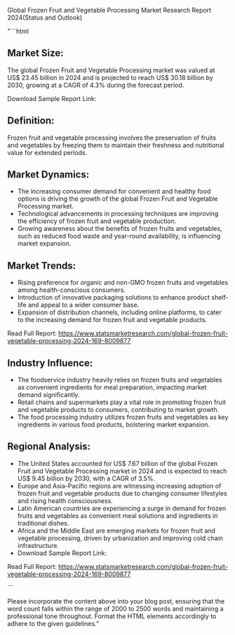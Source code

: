 Global Frozen Fruit and Vegetable Processing Market Research Report 2024(Status and Outlook) 

"```html
<!DOCTYPE html>
<html>
<head>
<title>Global Frozen Fruit and Vegetable Processing Market Research Report 2024(Status and Outlook)</title>
</head>
<body>

<h2>Market Size:</h2>
<p>The global Frozen Fruit and Vegetable Processing market was valued at US$ 23.45 billion in 2024 and is projected to reach US$ 30.18 billion by 2030, growing at a CAGR of 4.3% during the forecast period.</p>
<p>Download Sample Report Link: <a href=''></a></p>

<h2>Definition:</h2>
<p>Frozen fruit and vegetable processing involves the preservation of fruits and vegetables by freezing them to maintain their freshness and nutritional value for extended periods.</p>

<h2>Market Dynamics:</h2>
<ul>
  <li>The increasing consumer demand for convenient and healthy food options is driving the growth of the global Frozen Fruit and Vegetable Processing market.</li>
  <li>Technological advancements in processing techniques are improving the efficiency of frozen fruit and vegetable production.</li>
  <li>Growing awareness about the benefits of frozen fruits and vegetables, such as reduced food waste and year-round availability, is influencing market expansion.</li>
</ul>

<h2>Market Trends:</h2>
<ul>
  <li>Rising preference for organic and non-GMO frozen fruits and vegetables among health-conscious consumers.</li>
  <li>Introduction of innovative packaging solutions to enhance product shelf-life and appeal to a wider consumer base.</li>
  <li>Expansion of distribution channels, including online platforms, to cater to the increasing demand for frozen fruit and vegetable products.</li>
</ul>
<p>Read Full Report: <a href='https://www.statsmarketresearch.com/global-frozen-fruit-vegetable-processing-2024-169-8009877'>https://www.statsmarketresearch.com/global-frozen-fruit-vegetable-processing-2024-169-8009877</a></p>

<h2>Industry Influence:</h2>
<ul>
  <li>The foodservice industry heavily relies on frozen fruits and vegetables as convenient ingredients for meal preparation, impacting market demand significantly.</li>
  <li>Retail chains and supermarkets play a vital role in promoting frozen fruit and vegetable products to consumers, contributing to market growth.</li>
  <li>The food processing industry utilizes frozen fruits and vegetables as key ingredients in various food products, bolstering market expansion.</li>
</ul>

<h2>Regional Analysis:</h2>
<ul>
  <li>The United States accounted for US$ 7.67 billion of the global Frozen Fruit and Vegetable Processing market in 2024 and is expected to reach US$ 9.45 billion by 2030, with a CAGR of 3.5%.</li>
  <li>Europe and Asia-Pacific regions are witnessing increasing adoption of frozen fruit and vegetable products due to changing consumer lifestyles and rising health consciousness.</li>
  <li>Latin American countries are experiencing a surge in demand for frozen fruits and vegetables as convenient meal solutions and ingredients in traditional dishes.</li>
  <li>Africa and the Middle East are emerging markets for frozen fruit and vegetable processing, driven by urbanization and improving cold chain infrastructure.</li>
  <li>Download Sample Report Link: <a href=''></a></li>
</ul>

<p>Read Full Report: <a href='https://www.statsmarketresearch.com/global-frozen-fruit-vegetable-processing-2024-169-8009877'>https://www.statsmarketresearch.com/global-frozen-fruit-vegetable-processing-2024-169-8009877</a></p>

</body>
</html>
```

Please incorporate the content above into your blog post, ensuring that the word count falls within the range of 2000 to 2500 words and maintaining a professional tone throughout. Format the HTML elements accordingly to adhere to the given guidelines."
